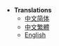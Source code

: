 * **Translations**
  * [中文简体](PlayerTop/zh_CN/)
  * [中文繁體](PlayerTop/zh_TW/)
  * [English](PlayerTop/en_US/)

